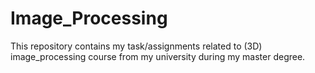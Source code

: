 # Image_Processing

This  repository contains my task/assignments related to (3D) image_processing course from my university during my master degree.

